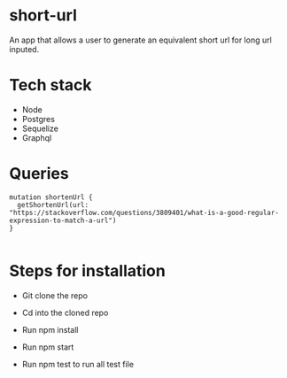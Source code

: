 # short-url
An app that allows a user to generate an equivalent short url for long url inputed.


# Tech stack

- Node
- Postgres
- Sequelize
- Graphql

# Queries

```
mutation shortenUrl {
  getShortenUrl(url: "https://stackoverflow.com/questions/3809401/what-is-a-good-regular-expression-to-match-a-url")
}


```

# Steps for installation

- Git clone the repo

- Cd into the cloned repo

- Run npm install 

- Run npm start

- Run npm test to run all test file